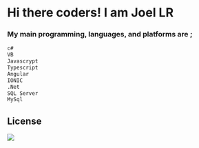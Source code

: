 # Hi there coders! I am Joel LR

### My main programming, languages, and platforms are ;

```bash
c#
VB
Javascrypt
Typescript
Angular
IONIC
.Net
SQL Server 
MySql

```



## License
![](https://scontent.fcun1-1.fna.fbcdn.net/v/t31.18172-8/18449548_207551103088661_4316978275003421419_o.jpg?_nc_cat=109&ccb=1-7&_nc_sid=19026a&_nc_eui2=AeHXxOqk5N2wasCyqQ__2x53bU_LVR3uzEptT8tVHe7MSkqGJJNGYOoBbZuswcyovL_5HNEGR36Hq7eVu-rbV5l5&_nc_ohc=dNaotiMlL54AX-7wHyG&tn=kKwanEG8D9vYNvgO&_nc_ht=scontent.fcun1-1.fna&oh=00_AT-CrAvhYD3izVLymePxHwYmUOEFE8EoPnoQfTZkl9zpQQ&oe=633310B6) 
